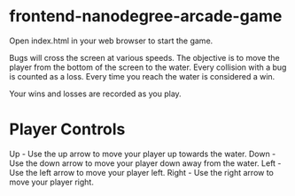 frontend-nanodegree-arcade-game
===============================

Open index.html in your web browser to start the game.

Bugs will cross the screen at various speeds. The objective is to move the player from the bottom of the screen to the water. Every collision with a bug is counted as a loss. Every time you reach the water is considered a win.

Your wins and losses are recorded as you play.

Player Controls
===============================
Up - Use the up arrow to move your player up towards the water.
Down - Use the down arrow to move your player down away from the water.
Left - Use the left arrow to move your player left.
Right - Use the right arrow to move your player right.